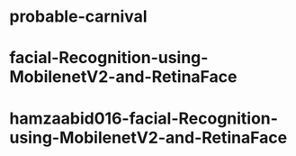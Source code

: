 # probable-carnival
# facial-Recognition-using-MobilenetV2-and-RetinaFace
# hamzaabid016-facial-Recognition-using-MobilenetV2-and-RetinaFace
